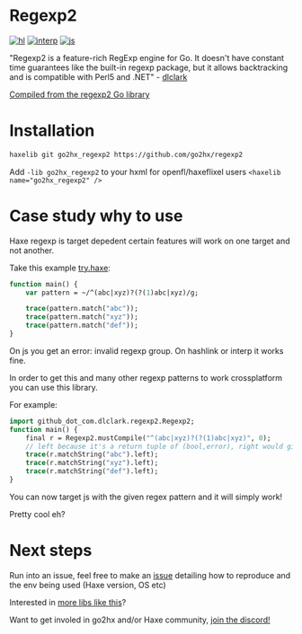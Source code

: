 # Regexp2

[![hl](https://github.com/go2hx/regexp2/actions/workflows/hl.yml/badge.svg)](https://github.com/go2hx/regexp2/actions/workflows/hl.yml)
[![interp](https://github.com/go2hx/regexp2/actions/workflows/interp.yml/badge.svg)](https://github.com/go2hx/regexp2/actions/workflows/interp.yml)
[![js](https://github.com/go2hx/regexp2/actions/workflows/js.yml/badge.svg)](https://github.com/go2hx/regexp2/actions/workflows/js.yml)


"Regexp2 is a feature-rich RegExp engine for Go. It doesn't have constant time guarantees like the built-in regexp package, but it allows backtracking and is compatible with Perl5 and .NET" - [dlclark](https://github.com/dlclark)

[Compiled from the regexp2 Go library](https://github.com/dlclark/regexp2)



# Installation

```sh
haxelib git go2hx_regexp2 https://github.com/go2hx/regexp2
```
Add ``-lib go2hx_regexp2`` to your hxml for openfl/haxeflixel users ``<haxelib name="go2hx_regexp2" />``


# Case study why to use

Haxe regexp is target depedent certain features will work on one target and not another.

Take this example [try.haxe](https://try.haxe.org/#d67D8Cd1):
```haxe
function main() {
    var pattern = ~/^(abc|xyz)?(?(1)abc|xyz)/g;

    trace(pattern.match("abc"));
    trace(pattern.match("xyz"));
    trace(pattern.match("def"));
}
```

On js you get an error: invalid regexp group.
On hashlink or interp it works fine.


In order to get this and many other regexp patterns to work crossplatform you can use this library.

For example:
```haxe
import github_dot_com.dlclark.regexp2.Regexp2;
function main() {
    final r = Regexp2.mustCompile("^(abc|xyz)?(?(1)abc|xyz)", 0);
    // left because it's a return tuple of (bool,error), right would give the error field
    trace(r.matchString("abc").left);
    trace(r.matchString("xyz").left);
    trace(r.matchString("def").left);
}
```

You can now target js with the given regex pattern and it will simply work!

Pretty cool eh?


# Next steps

Run into an issue, feel free to make an [issue](https://github.com/go2hx/regexp2/issues) detailing how to reproduce and the env being used (Haxe version, OS etc)

Interested in [more libs like this](https://github.com/go2hx#working-haxelibs-precompiled)?

Want to get involed in go2hx and/or Haxe community, [join the discord!](https://discord.com/invite/0uEuWH3spjck73Lo)


